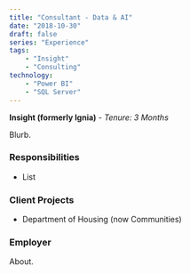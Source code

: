 ```yaml
---
title: "Consultant - Data & AI"
date: "2018-10-30"
draft: false
series: "Experience"
tags: 
    - "Insight"
    - "Consulting"
technology:
    - "Power BI"
    - "SQL Server"
---
```


**Insight (formerly Ignia)** - 
*Tenure: 3 Months*

Blurb.

### Responsibilities
- List

### Client Projects
- Department of Housing (now Communities)

### Employer
About.
